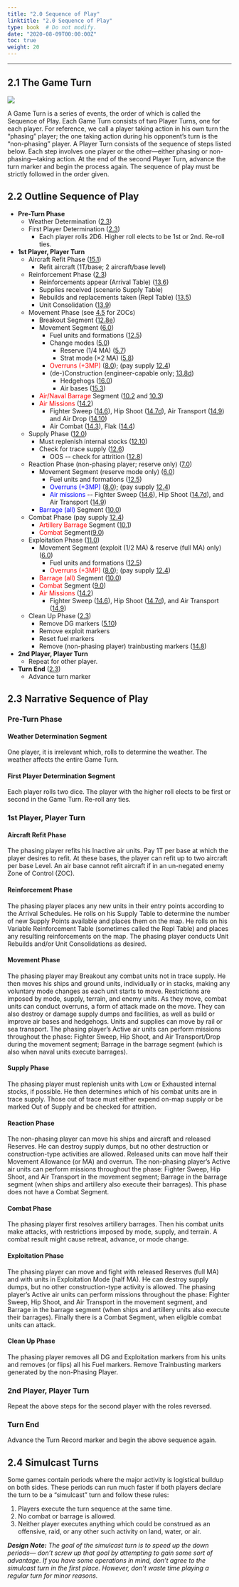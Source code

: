 ```yaml
---
title: "2.0 Sequence of Play"
linktitle: "2.0 Sequence of Play"
type: book  # Do not modify.
date: "2020-08-09T00:00:00Z"
toc: true
weight: 20
---
```


***

## 2.1 The Game Turn

![](/rules/ocs-4.3/files/game-turn-2.1.png)

A Game Turn is a series of
events, the order of which is
called the Sequence of Play.
Each Game Turn consists of
two Player Turns, one for each player.
For reference, we call a player taking
action in his own turn the “phasing”
player; the one taking action during his
opponent’s turn is the “non-phasing”
player.
A Player Turn consists of the sequence
of steps listed below. Each step involves
one player or the other—either phasing
or non-phasing—taking action. At the
end of the second Player Turn, advance
the turn marker and begin the process
again. The sequence of play must be
strictly followed in the order given.

## 2.2 Outline Sequence of Play

* **Pre-Turn Phase**
  * Weather Determination ([2.3](#weather-determination-segment))
  * First Player Determination ([2.3](#first-player-determination-segment))
      * Each player rolls 2D6. Higher roll elects to be 1st or 2nd. Re-roll ties.
* **1st Player, Player Turn**
  * Aircraft Refit Phase ([15.1](../15-0-air-bases/#151-refitting-aircraft))
    * Refit aircraft (1T/base; 2 aircraft/base level)
  * Reinforcement Phase ([2.3](#reinforcement-phase))
    * Reinforcements appear (Arrival Table) ([13.6](../13-0-specialized-units/#136-reinforcements))
    * Supplies received (scenario Supply Table)
    * Rebuilds and replacements taken (Repl Table) ([13.5](../13-0-specialized-units/#135-replacement-units))
    * Unit Consolidation ([13.9](../13-0-specialized-units/#139-unit-consolidation))
  * Movement Phase (see [4.5](../4-0-general-concepts/#45-zone-of-control) for ZOCs)
    * Breakout Segment ([12.8e](../12-0-supply/#128-attrition--out-of-supply))
    * Movement Segment ([6.0](../6-0-ground-movement/))
      * Fuel units and formations ([12.5](../12-0-supply/#125-fuel-supply))
      * Change modes ([5.0](../5-0-modes/))
          * Reserve (1/4 MA) ([5.7](../5-0-modes/#57-reserve-mode))
          * Strat mode (&times;2 MA) ([5.8](../5-0-modes/#58-strat-mode))
      * <span style="color: red;">Overruns (+3MP)</span> ([8.0](../8-0-overrun/)); (pay supply [12.4](../12-0-supply/#124-combat-supply))
      * (de-)Construction (engineer-capable only; [13.8d](../13-0-specialized-units/#138-engineer-functions))
        * Hedgehogs ([16.0](../16-0-hedgehogs))
        * Air bases ([15.3](../#153-building-air-bases))
    * <span style="color: red;">Air/Naval Barrage</span> Segment ([10.2](../10-0-barrage/#102-air-barrages) and [10.3](../10-0-barrage/#103-naval-barrages))
    * <span style="color: red;">Air Missions</span> ([14.2](../14-0-air-power/#142-aircraft-movement))
      *  Fighter Sweep ([14.6](../14-0-air-power/#146-fighter-sweep)), Hip Shoot ([14.7d](../14-0-air-power/#147-barrage--hip-shoots)), Air Transport ([14.9](../14-0-air-power/#149-air-transport)) and Air Drop ([14.10](../14-0-air-power/#1410-air-drop))
      * Air Combat ([14.3](../14-0-air-power/#143-air-combat)), Flak ([14.4](../14-0-air-power/#144-flak))
  * Supply Phase ([12.0](../12-0-supply/))
    * Must replenish internal stocks ([12.10](../12-0-supply/#1210-internal-stocks))
    * Check for trace supply ([12.6](../12-0-supply/#126-trace-supply))
      * OOS -- check for attrition ([12.8](../12-0-supply/#128-attrition--out-of-supply))
  * Reaction Phase (non-phasing player; reserve only) ([7.0](../7-0-reaction-phase/))
    * Movement Segment (reserve mode only) ([6.0](../6-0-ground-movement/))
      * Fuel units and formations ([12.5](../12-0-supply/#125-fuel-supply))
      * <span style="color: blue;">Overruns (+3MP)</span> ([8.0](../8-0-overrun/)); (pay supply [12.4](../12-0-supply/#124-combat-supply))
      * <span style="color: blue;">Air missions</span> -- Fighter Sweep ([14.6](../14-0-air-power/#146-fighter-sweep)), Hip Shoot ([14.7d](../14-0-air-power/#147-barrage--hip-shoots)), and Air Transport ([14.9](../14-0-air-power/#149-air-transport))
    * <span style="color: blue;">Barrage (all)</span> Segment ([10.0](../10-0-barrage/))
  * Combat Phase (pay supply [12.4](../12-0-supply/#124-combat-supply))
    * <span style="color: red;">Artillery Barrage</span> Segment ([10.1](../10-0-barrage/#101-artillery-barrages))
    * <span style="color: red;">Combat</span> Segment([9.0](../9-0-ground-combat/#expanded-outline-procedure)) 
  * Exploitation Phase ([11.0](../11-0-exploitation-phase/))
    * Movement Segment (exploit (1/2 MA) & reserve (full MA) only) ([6.0](../6-0-ground-movement/))
      * Fuel units and formations ([12.5](../12-0-supply/#125-fuel-supply))
      * <span style="color: red;">Overruns (+3MP)</span> ([8.0](../8-0-overrun/)); (pay supply [12.4](../12-0-supply/#124-combat-supply))
    * <span style="color: red;">Barrage (all)</span> Segment ([10.0](../10-0-barrage/))
    * <span style="color: red;">Combat</span> Segment ([9.0](../9-0-ground-combat/))
    * <span style="color: red;">Air Missions</span> ([14.2](../14-0-air-power/#142-aircraft-movement))
      *  Fighter Sweep ([14.6](../14-0-air-power/#146-fighter-sweep)), Hip Shoot ([14.7d](../14-0-air-power/#147-barrage--hip-shoots)), and Air Transport ([14.9](../14-0-air-power/#149-air-transport))
  * Clean Up Phase ([2.3](#clean-up-phase))
    * Remove DG markers ([5.10](../5-0-modes/#510-disorganized-mode-dg))
    * Remove exploit markers
    * Reset fuel markers
    * Remove (non-phasing player) trainbusting markers ([14.8](../14-0-air-power/#148-trainbusting))
* **2nd Player, Player Turn**
  * Repeat for other player.
* **Turn End** ([2.3](#turn-end))
  * Advance turn marker


## 2.3 Narrative Sequence of Play

### Pre-Turn Phase

#### Weather Determination Segment
  
One player, it is irrelevant which, rolls
to determine the weather. The weather
affects the entire Game Turn.

#### First Player Determination Segment
  
Each player rolls two dice. The player
with the higher roll elects to be first
or second in the Game Turn. Re-roll
any ties.


### 1st Player, Player Turn

#### Aircraft Refit Phase

The phasing player refits his Inactive
air units. Pay 1T per base at which the
player desires to refit. At these bases,
the player can refit up to two aircraft
per base Level. An air base cannot refit
aircraft if in an un-negated enemy Zone
of Control (ZOC).

#### Reinforcement Phase

The phasing player places any new units
in their entry points according to the
Arrival Schedules. He rolls on his Supply
Table to determine the number of new
Supply Points available and places them
on the map. He rolls on his Variable
Reinforcement Table (sometimes called
the Repl Table) and places any resulting
reinforcements on the map. The phasing
player conducts Unit Rebuilds and/or
Unit Consolidations as desired.

#### Movement Phase

The phasing player may Breakout any
combat units not in trace supply. He
then moves his ships and ground units,
individually or in stacks, making any
voluntary mode changes as each unit
starts to move. Restrictions are imposed
by mode, supply, terrain, and enemy
units. As they move, combat units can
conduct overruns, a form of attack made
on the move. They can also destroy or
damage supply dumps and facilities, as
well as build or improve air bases and
hedgehogs. Units and supplies can move
by rail or sea transport. The phasing
player’s Active air units can perform
missions throughout the phase: Fighter
Sweep, Hip Shoot, and Air Transport/Drop 
during the movement segment;
Barrage in the barrage segment (which is
also when naval units execute barrages).

#### Supply Phase

The phasing player must replenish units
with Low or Exhausted internal stocks,
if possible. He then determines which
of his combat units are in trace supply.
Those out of trace must either expend
on-map supply or be marked Out of
Supply and be checked for attrition. 

#### Reaction Phase

The non-phasing player can move his
ships and aircraft and released Reserves.
He can destroy supply dumps, but no
other destruction or construction-type
activities are allowed. Released units can
move half their Movement Allowance
(or MA) and overrun. The non-phasing
player’s Active air units can perform
missions throughout the phase: Fighter
Sweep, Hip Shoot, and Air Transport
in the movement segment; Barrage in
the barrage segment (when ships and
artillery also execute their barrages). This
phase does not have a Combat Segment.

#### Combat Phase

The phasing player first resolves artillery
barrages. Then his combat units make
attacks, with restrictions imposed by
mode, supply, and terrain. A combat
result might cause retreat, advance, or
mode change.

#### Exploitation Phase

The phasing player can move and fight
with released Reserves (full MA) and
with units in Exploitation Mode (half
MA). He can destroy supply dumps, but
no other construction-type activity is
allowed. The phasing player’s Active air
units can perform missions throughout
the phase: Fighter Sweep, Hip Shoot,
and Air Transport in the movement
segment, and Barrage in the barrage
segment (when ships and artillery units
also execute their barrages). Finally there
is a Combat Segment, when eligible
combat units can attack.

#### Clean Up Phase

The phasing player removes all DG and
Exploitation markers from his units and
removes (or flips) all his Fuel markers.
Remove Trainbusting markers generated
by the non-Phasing Player.

### 2nd Player, Player Turn

Repeat the above steps for the second
player with the roles reversed.

### Turn End

Advance the Turn Record marker and
begin the above sequence again.


## 2.4 Simulcast Turns

Some games contain periods where the
major activity is logistical buildup on
both sides. These periods can run much
faster if both players declare the turn to
be a “simulcast” turn and follow these
rules:

1. Players execute the turn sequence at the same time.
2. No combat or barrage is allowed.
3. Neither player executes anything which could be construed as an offensive, raid, or any other such activity on land, water, or air. 

***Design Note:** The goal of the simulcast
turn is to speed up the down periods—
don’t screw up that goal by attempting to
gain some sort of advantage. If you have
some operations in mind, don’t agree to the
simulcast turn in the first place. However,
don’t waste time playing a regular turn for
minor reasons.*

<br>
